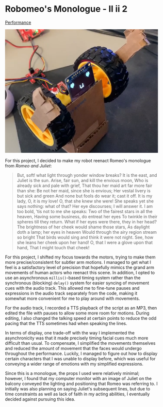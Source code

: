 # Robomeo's Monologue - II ii 2

[Performance](https://streamable.com/wcga1y)

![face](face.png)

For this project, I decided to make my robot reenact Romeo's monologue from *Romeo and Juliet*:

> But, soft! what light through yonder window breaks?
> It is the east, and Juliet is the sun.
> Arise, fair sun, and kill the envious moon,
> Who is already sick and pale with grief,
> That thou her maid art far more fair than she:
> Be not her maid, since she is envious;
> Her vestal livery is but sick and green
> And none but fools do wear it; cast it off.
> It is my lady, O, it is my love!
> O, that she knew she were!
> She speaks yet she says nothing: what of that?
> Her eye discourses; I will answer it.
> I am too bold, 'tis not to me she speaks:
> Two of the fairest stars in all the heaven,
> Having some business, do entreat her eyes
> To twinkle in their spheres till they return.
> What if her eyes were there, they in her head?
> The brightness of her cheek would shame those stars,
> As daylight doth a lamp; her eyes in heaven
> Would through the airy region stream so bright
> That birds would sing and think it were not night.
> See, how she leans her cheek upon her hand!
> O, that I were a glove upon that hand,
> That I might touch that cheek!

For this project, I shifted my focus towards the motors, trying to make them more precise/consistent for subtler arm motions. I managed to get what I feel is a satisfactory level of precision that hopefully mimics the grand arm movements of human actors who reenact this scene. In addition, I opted to use an asynchronous `millis()`-based timing system rather than the synchronous (blocking) `delay()` system for easier syncing of movement cues with the audio track. This allowed me to fine-tune pauses and expressions in the audio track separately from the code, making it somewhat more convenient for me to play around with movements.

For the audio track, I recorded a TTS playback of the script as an MP3, then edited the file with pauses to allow some more room for motions. During editing, I also changed the talking speed at certain points to reduce the odd pacing that the TTS sometimes had when speaking the lines.

In terms of display, one trade-off with the way I implemented the asynchronicity was that it made precisely timing facial cues much more difficult than usual. To compensate, I simplified the movements themselves and reduced the amount of movement that the faces would undergo throughout the performance. Luckily, I managed to figure out how to display certain characters that I was unable to display before, which was useful for conveying a wider range of emotions with my simplified expressions. 

Since this is a monologue, the props I used were relatively minimal; however, I found that my computer monitor with an image of Juliet on the balcony conveyed the lighting and positioning that Romeo was referring to. I initially was also planning on saying Juliet's subsequent lines, but due to time constraints as well as lack of faith in my acting abilities, I eventually decided against pursuing this idea.
